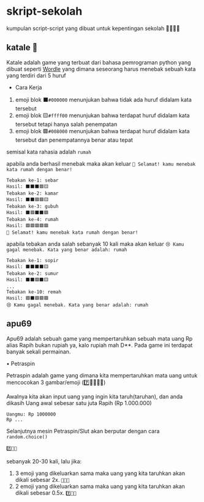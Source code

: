# skript-sekolah
kumpulan script-script yang dibuat untuk kepentingan sekolah 🧑🏻‍💻🏫 

## katale 🔡
Katale adalah game yang terbuat dari bahasa pemrograman python yang dibuat seperti [Wordle](https://en.m.wikipedia.org/wiki/Wordle) yang dimana seseorang harus menebak sebuah kata yang terdiri dari 5 huruf

- Cara Kerja
1. emoji blok ⬛`#000000` menunjukan bahwa tidak ada huruf didalam kata tersebut
2. emoji blok 🟨`#ffff00` menunjukan bahwa terdapat huruf didalam kata tersebut tetapi hanya salah penempatan
3. emoji blok 🟩`#008000` menunjukan bahwa terdapat huruf didalam kata tersebut dan penempatannya benar atau tepat

semisal kata rahasia adalah `rumah`

apabila anda berhasil menebak maka akan keluar
```🎉 Selamat! kamu menebak kata rumah dengan benar!```

```
Tebakan ke-1: sebar
Hasil: ⬛⬛⬛🟩🟨
Tebakan ke-2: kamar
Hasil: ⬛⬛🟩🟩🟨
Tebakan ke-3: gubuh
Hasil: ⬛🟩⬛⬛🟩
Tebakan ke-4: rumah
Hasil: 🟩🟩🟩🟩🟩
🎉 Selamat! kamu menebak kata rumah dengan benar!
```

apabila tebakan anda salah sebanyak 10 kali maka akan keluar
```😢 Kamu gagal menebak. Kata yang benar adalah: rumah```

```
Tebakan ke-1: sopir
Hasil: ⬛⬛⬛⬛🟨
Tebakan ke-2: sumur
Hasil: ⬛⬛🟩⬛🟨
...
Tebakan ke-10: remah
Hasil: 🟩⬛🟩🟩🟩
😢 Kamu gagal menebak. Kata yang benar adalah: rumah
```

## apu69
Apu69 adalah sebuah game yang mempertaruhkan sebuah mata uang Rp alias Rapih bukan rupiah ya, kalo rupiah mah D**. Pada game ini terdapat banyak sekali permainan.

• Petraspin

Petraspin adalah game yang dimana kita mempertaruhkan mata uang untuk mencocokan  3 gambar/emoji (7️⃣🍎🐵🎉🎱)

Awalnya kita akan input uang yang ingin kita taruh(taruhan), dan anda dikasih Uang awal sebesar satu juta Rapih (Rp 1.000.000)
```
Uangmu: Rp 1000000
Rp ...
```

Selanjutnya mesin Petraspin/Slut akan berputar dengan cara ```random.choice()```
```
7️⃣🍎🐵
```
sebanyak 20-30 kali, lalu jika:
1. 3 emoji yang dikeluarkan sama maka uang yang kita taruhkan akan dikali sebesar 2x. ```🎱🎱🎱```
2. 2 emoji yang dikeluarkan sama maka uang yang kita taruhkan akan dikali sebesar 0.5x. ```7️⃣🍎🍎```
